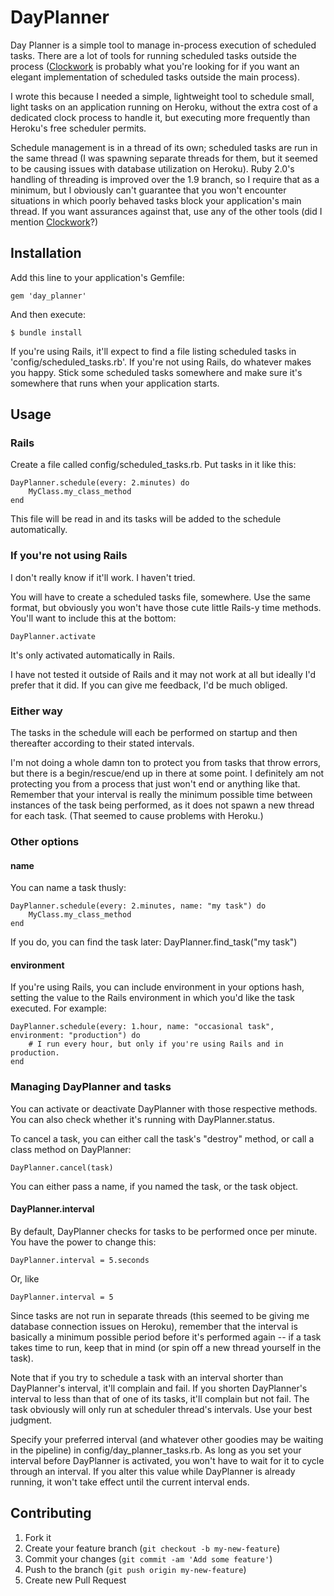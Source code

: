 # DayPlanner

Day Planner is a simple tool to manage in-process execution of scheduled tasks. There are a lot of tools for running scheduled tasks outside the process ([Clockwork](http://rubygems.org/gems/clockwork) is probably what you're looking for if you want an elegant implementation of scheduled tasks outside the main process).

I wrote this because I needed a simple, lightweight tool to schedule small, light tasks on an application running on Heroku, without the extra cost of a dedicated clock process to handle it, but executing more frequently than Heroku's free scheduler permits.

Schedule management is in a thread of its own; scheduled tasks are run in the same thread (I was spawning separate threads for them, but it seemed to be causing issues with database utilization on Heroku). Ruby 2.0's handling of threading is improved over the 1.9 branch, so I require that as a minimum, but I obviously can't guarantee that you won't encounter situations in which poorly behaved tasks block your application's main thread. If you want assurances against that, use any of the other tools (did I mention [Clockwork](http://rubygems.org/gems/clockwork)?)

## Installation

Add this line to your application's Gemfile:

    gem 'day_planner'

And then execute:

    $ bundle install

If you're using Rails, it'll expect to find a file listing scheduled tasks in 'config/scheduled_tasks.rb'. If you're not using Rails, do whatever makes you happy. Stick some scheduled tasks somewhere and make sure it's somewhere that runs when your application starts.

## Usage

### Rails

Create a file called config/scheduled_tasks.rb. Put tasks in it like this:

    DayPlanner.schedule(every: 2.minutes) do
    	MyClass.my_class_method
    end

This file will be read in and its tasks will be added to the schedule automatically.

### If you're not using Rails

I don't really know if it'll work. I haven't tried.

You will have to create a scheduled tasks file, somewhere. Use the same format, but obviously you won't have those cute little Rails-y time methods. You'll want to include this at the bottom:

    DayPlanner.activate

It's only activated automatically in Rails.

I have not tested it outside of Rails and it may not work at all but ideally I'd prefer that it did. If you can give me feedback, I'd be much obliged.

### Either way

The tasks in the schedule will each be performed on startup and then thereafter according to their stated intervals.

I'm not doing a whole damn ton to protect you from tasks that throw errors, but there is a begin/rescue/end up in there at some point. I definitely am not protecting you from a process that just won't end or anything like that. Remember that your interval is really the minimum possible time between instances of the task being performed, as it does not spawn a new thread for each task. (That seemed to cause problems with Heroku.)

### Other options

#### name

You can name a task thusly:

    DayPlanner.schedule(every: 2.minutes, name: "my task") do
        MyClass.my_class_method
    end

If you do, you can find the task later:
    DayPlanner.find_task("my task")

#### environment

If you're using Rails, you can include environment in your options hash, setting the value to the Rails environment in which you'd like the task executed. For example:

    DayPlanner.schedule(every: 1.hour, name: "occasional task", environment: "production") do
        # I run every hour, but only if you're using Rails and in production.
    end

### Managing DayPlanner and tasks

You can activate or deactivate DayPlanner with those respective methods. You can also check whether it's running with DayPlanner.status.

To cancel a task, you can either call the task's "destroy" method, or call a class method on DayPlanner:

    DayPlanner.cancel(task)

You can either pass a name, if you named the task, or the task object.

#### DayPlanner.interval

By default, DayPlanner checks for tasks to be performed once per minute. You have the power to change this:

    DayPlanner.interval = 5.seconds

Or, like

    DayPlanner.interval = 5

Since tasks are not run in separate threads (this seemed to be giving me database connection issues on Heroku), remember that the interval is basically a minimum possible period before it's performed again -- if a task takes time to run, keep that in mind (or spin off a new thread yourself in the task).

Note that if you try to schedule a task with an interval shorter than DayPlanner's interval, it'll complain and fail. If you shorten DayPlanner's interval to less than that of one of its tasks, it'll complain but not fail. The task obviously will only run at scheduler thread's intervals. Use your best judgment.

Specify your preferred interval (and whatever other goodies may be waiting in the pipeline) in config/day_planner_tasks.rb. As long as you set your interval before DayPlanner is activated, you won't have to wait for it to cycle through an interval. If you alter this value while DayPlanner is already running, it won't take effect until the current interval ends.

## Contributing

1. Fork it
2. Create your feature branch (`git checkout -b my-new-feature`)
3. Commit your changes (`git commit -am 'Add some feature'`)
4. Push to the branch (`git push origin my-new-feature`)
5. Create new Pull Request
